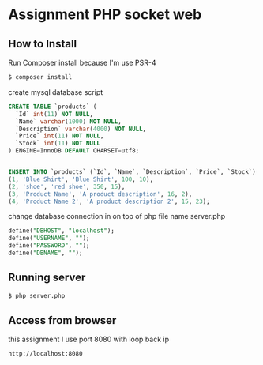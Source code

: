 # Assignment PHP socket web

## How to Install

Run Composer install because I'm use PSR-4
```bash
$ composer install
```

create mysql database script
```sql
CREATE TABLE `products` (
  `Id` int(11) NOT NULL,
  `Name` varchar(1000) NOT NULL,
  `Description` varchar(4000) NOT NULL,
  `Price` int(11) NOT NULL,
  `Stock` int(11) NOT NULL
) ENGINE=InnoDB DEFAULT CHARSET=utf8;


INSERT INTO `products` (`Id`, `Name`, `Description`, `Price`, `Stock`) VALUES
(1, 'Blue Shirt', 'Blue Shirt', 100, 10),
(2, 'shoe', 'red shoe', 350, 15),
(3, 'Product Name', 'A product description', 16, 2),
(4, 'Product Name 2', 'A product description 2', 15, 23);
````

change database connection in on top of php file name server.php

```sql
define("DBHOST", "localhost");
define("USERNAME", "");
define("PASSWORD", "");
define("DBNAME", "");
```

## Running server

```bash
$ php server.php
```

## Access from browser
this assignment I use port 8080 with loop back ip 

```url
http://localhost:8080
```